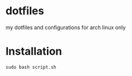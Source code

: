 # dotfiles
my dotfiles and configurations for arch linux only

# Installation
```
sudo bash script.sh
```
